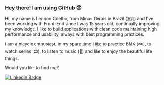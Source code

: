 ### Hey there! I am using GitHub 😎

Hi, my name is Lennon Coelho, from Minas Gerais in Brazil (🇧🇷) and I've been working with Front-End since I was 15 years old, continually improving my knowledge. I like to build applications with clean code maintaining high performance and usability, always with best programming practices.

I am a bicycle enthusiast, in my spare time I like to practice BMX (🚲), to watch series (📺), to listen to music (🎵) and like to enjoy the beautiful life things.

Would you like to find me?

[![Linkedin Badge](https://img.shields.io/badge/-LinkedIn-blue?style=flat-square&logo=Linkedin&logoColor=white&link=https://www.linkedin.com/in/lennoncoelho)](https://www.linkedin.com/in/lennoncoelho)

